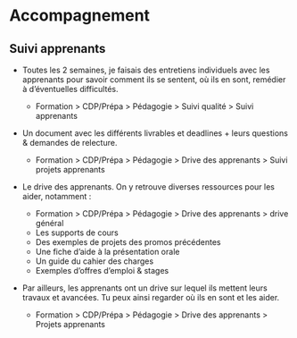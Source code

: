 # Accompagnement

## Suivi apprenants

- Toutes les 2 semaines, je faisais des entretiens individuels avec les apprenants pour savoir comment ils se sentent, où ils en sont, remédier à d’éventuelles difficultés. 
    - Formation > CDP/Prépa > Pédagogie > Suivi qualité > Suivi apprenants

- Un document avec les différents livrables et deadlines + leurs questions & demandes de relecture.
    - Formation > CDP/Prépa > Pédagogie > Drive des apprenants > Suivi projets apprenants

- Le drive des apprenants. On y retrouve diverses ressources pour les aider, notamment : 
    - Formation > CDP/Prépa > Pédagogie > Drive des apprenants > drive général
    - Les supports de cours
    - Des exemples de projets des promos précédentes
    - Une fiche d’aide à la présentation orale
    - Un guide du cahier des charges 
    - Exemples d’offres d’emploi & stages

- Par ailleurs, les apprenants ont un drive sur lequel ils mettent leurs travaux et avancées. Tu peux ainsi regarder où ils en sont et les aider.
    - Formation > CDP/Prépa > Pédagogie > Drive des apprenants > Projets apprenants


